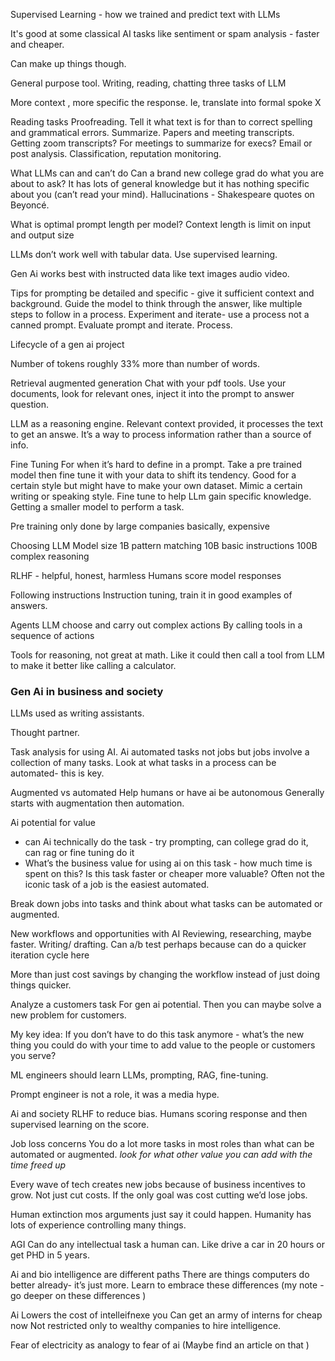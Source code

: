 Supervised Learning - how we trained and predict text with LLMs

It's good at some classical AI tasks like sentiment or spam analysis - faster and cheaper.

Can make up things though.

General purpose tool.
Writing, reading, chatting three tasks of LLM

More context , more specific the response.
Ie, translate into formal spoke X

Reading tasks
Proofreading. Tell it what text is for than to correct spelling and grammatical errors.
Summarize. Papers and meeting transcripts. Getting zoom transcripts? For meetings to summarize for execs?
Email or post analysis. Classification, reputation monitoring.

What LLMs can and can’t do
Can a brand new college grad do what you are about to ask? It has lots of general knowledge but it has nothing specific about you (can’t read your mind).
Hallucinations - Shakespeare quotes on Beyoncé.

What is optimal prompt length per model?
 Context length is limit on input and output size

LLMs don’t work well with tabular data. Use supervised learning.

Gen Ai works best with instructed data like text images audio video.

Tips for prompting
be detailed and specific - give it sufficient context and background.
Guide the model to think through the answer, like multiple steps to follow in a process.
Experiment and iterate- use a process not a canned prompt. Evaluate prompt and iterate.
Process.


Lifecycle of a gen ai project 

Number of tokens roughly 33% more than number of words.

Retrieval augmented generation
Chat with your pdf tools.
Use your documents, look for relevant ones, inject it into the prompt to answer question.

LLM as a reasoning engine.
Relevant context provided, it processes the text to get an answe. It’s a way to process information rather than a source of info.

Fine Tuning
For when it’s hard to define in a prompt.
Take a pre trained model then fine tune it with your data to shift its tendency. 
Good for a certain style but might have to make your own dataset.
Mimic a certain writing or speaking style.
Fine tune to help LLm gain specific knowledge.
Getting a smaller model to perform a task.

Pre training
only done by large companies basically, expensive

Choosing LLM
Model size
1B pattern matching 
10B basic instructions
100B complex reasoning 

RLHF - helpful, honest, harmless
Humans score model responses 

Following instructions 
Instruction tuning, train it in good examples of answers.

Agents
LLM choose and carry out complex actions
By calling tools in a sequence of actions

Tools for reasoning, not great at math. Like it could then call a tool from LLM to make it better like calling a calculator.

### Gen Ai in business and society 
LLMs used as writing assistants.

Thought partner.

Task analysis for using AI.
Ai automated tasks not jobs but jobs involve a collection of many tasks.
Look at what tasks in a process can be automated- this is key.

Augmented vs automated
Help humans or have ai be autonomous 
Generally starts with augmentation then automation.

Ai potential for value
- can Ai technically do the task - try prompting, can college grad do it, can rag or fine tuning do it 
- What’s the business value for using ai on this task - how much time is spent on this? Is this task faster or cheaper more valuable?
Often not the iconic task of a job is the easiest automated.

Break down jobs into tasks and think about what tasks can be automated or augmented.

New workflows and opportunities with AI
Reviewing, researching, maybe faster.
Writing/ drafting. Can a/b test perhaps because can do a quicker iteration cycle here

More than just cost savings by changing the workflow instead of just doing things quicker.

Analyze a customers task For gen ai potential.
Then you can maybe solve a new problem for customers.

My key idea:
If you don’t have to do this task anymore - what’s the new thing you could do with your time to add value to the people or customers you serve?

ML engineers should learn LLMs, prompting, RAG, fine-tuning.

Prompt engineer is not a role, it was a media hype.

Ai and society
RLHF to reduce bias.
Humans scoring response and then supervised learning on the score.

Job loss concerns
You do a lot more tasks in most roles than what can be automated or augmented. *look for what other value you can add with the time freed up*

Every wave of tech creates new jobs because of business incentives to grow. Not just cut costs. If the only goal was cost cutting we’d lose jobs. 

Human extinction mos arguments just say it could happen. Humanity has lots of experience controlling many things.




AGI
Can do any intellectual task a human can.
Like drive a car in 20 hours or get PHD in 5 years.

Ai and bio intelligence are different paths
There are things computers do better already- it’s just more. Learn to embrace these differences (my note - go deeper on these differences )

Ai
Lowers the cost of intelleifnexe
you Can get an army of interns for cheap now
Not restricted only to wealthy companies to hire intelligence.

Fear of electricity as analogy to fear of ai 
(Maybe find an article on that )



